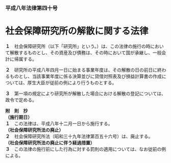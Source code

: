 ### 平成八年法律第四十号  
# 社会保障研究所の解散に関する法律  
  
**１**　社会保障研究所（以下「研究所」という。）は、この法律の施行の時において解散するものとし、その資産及び債務は、その時において国が承継し、一般会計に帰属する。  
  
**２**　研究所の平成八年四月一日に始まる事業年度は、その解散の日の前日に終わるものとし、当該事業年度に係る決算並びに貸借対照表及び損益計算書の作成については、厚生大臣が従前の例により行うものとする。  
  
**３**　第一項の規定により研究所が解散した場合における解散の登記については、政令で定める。  
  
**附　則　抄**  
**（施行期日）**  
**１**　この法律は、平成八年十二月一日から施行する。  
**（社会保障研究所法の廃止）**  
**２**　社会保障研究所法（昭和三十九年法律第百五十六号）は、廃止する。  
**（社会保障研究所法の廃止に伴う経過措置）**  
**３**　この法律の施行前にした行為に対する罰則の適用については、なお従前の例による。  
  
